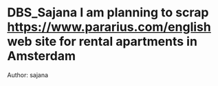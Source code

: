 # DBS_Sajana I am planning to scrap https://www.pararius.com/english web site for rental apartments in Amsterdam 

Author: sajana
